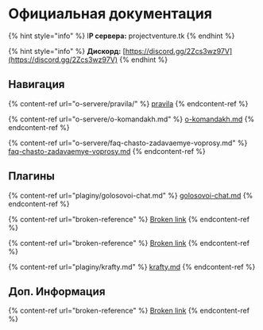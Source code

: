 # Официальная документация

{% hint style="info" %}
I**P сервера:** projectventure.tk
{% endhint %}

{% hint style="info" %}
**Дискорд:** [https://discord.gg/2Zcs3wz97V](https://discord.gg/2Zcs3wz97V)
{% endhint %}

## Навигация

{% content-ref url="o-servere/pravila/" %}
[pravila](o-servere/pravila/)
{% endcontent-ref %}

{% content-ref url="o-servere/o-komandakh.md" %}
[o-komandakh.md](o-servere/o-komandakh.md)
{% endcontent-ref %}

{% content-ref url="o-servere/faq-chasto-zadavaemye-voprosy.md" %}
[faq-chasto-zadavaemye-voprosy.md](o-servere/faq-chasto-zadavaemye-voprosy.md)
{% endcontent-ref %}

## Плагины

{% content-ref url="plaginy/golosovoi-chat.md" %}
[golosovoi-chat.md](plaginy/golosovoi-chat.md)
{% endcontent-ref %}

{% content-ref url="broken-reference" %}
[Broken link](broken-reference)
{% endcontent-ref %}

{% content-ref url="broken-reference" %}
[Broken link](broken-reference)
{% endcontent-ref %}

{% content-ref url="plaginy/krafty.md" %}
[krafty.md](plaginy/krafty.md)
{% endcontent-ref %}

## Доп. Информация

{% content-ref url="broken-reference" %}
[Broken link](broken-reference)
{% endcontent-ref %}

##
